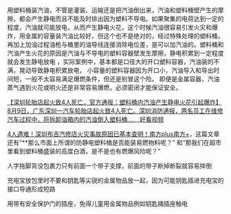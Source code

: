 用塑料桶装汽油，不管是灌装、运输还是把汽油倒出来，汽油和塑料桶壁产生的摩擦，都会产生静电而且不能及时排出因为塑料不导电。如果聚集的电荷达到一定的程度，汽油就可能放电，从而产生静电火花，这个时候汽油很容易引发火灾和爆炸，用金属的容量装汽油比较好，但这个也不是绝对的，经过特殊处理的塑料桶，再加上加油过程油枪与桶里的油导线连接消除电位差，是可以加汽油的。塑料桶和汽油产生火花的原因是汽油与不导电的塑料容器壁发生摩擦，静电积累到一定程度就会发生静电放电 ，实际案例中，基本都是口径大的开口塑料容器，汽油装的不满，晃动导致静电积累放电， 小容量的塑料容器因为开口小，汽油导入和导出时间短，一般不太容易满足爆燃条件，但还是别冒这个险。 即便是金属容器，汽油蒸气遇到火花或明火还是非常容易爆燃，必须密闭才能保证安全。

[【深圳轮胎店起火致4人死亡，官方通报：塑料桶内汽油产生静电火花引起爆炸】8月9日，广东深圳一汽车轮胎店起火致4人死亡。深圳消防通报，两名员工在维修汽车过程中，将拆卸油箱内的汽油倒入塑料桶....,,,好看视频](https://haokan.baidu.com/v?pd=wisenatural&vid=4024879498234312727)

[4人遇难！深圳布吉汽修店火灾事故原因已基本查明！南方plus南方+](https://static.nfapp.southcn.com/content/201908/14/c2521012.html)，这篇文章还有“**那么市面上所谓的防静电塑料桶是否能装易燃物料呢？” 和“那我们在超市里看到塑料桶盛装的高度白酒，是不是也有燃爆风险呢？”

人字拖脚背没包裹力只有前面一个带子支撑，前面的带子断掉断裂就容易摔倒

充电宝放包里时不要和钥匙等尖锐的金属物品放一起，因为可能钥匙插进充电宝的接口导通形成短路

用带有安全保护门的插座，免得儿童用金属物品例如钥匙捅插座触电
